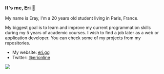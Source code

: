 ### It's me, Eri 👋
My name is Eray, I'm a 20 years old student living in Paris, France.

My biggest goal is to learn and improve my current programmation skills during my 5 years of academic courses. I wish to find a job later as a web or application developer. You can check some of my projects from my repositories.

- My website: [eri.gg](https://eri.gg)
- Twitter: [@erionline](https://eri.gg/twitter)

<a href="https://github.com/eri">
  <img src="https://github-readme-stats.vercel.app/api?username=eri&count_private=true&hide_border=true&show_icons=true&include_all_commits=true&bg_color=0d1117&title_color=df761c&text_color=FFFFFF&icon_color=df761c">
</a>
